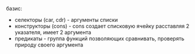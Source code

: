 базис:
* селекторы (car, cdr) - аргументы списки
* конструкторы (cons) - cons создает списковую ячейку расставляя 2 указателя, имеет 2 аргумента 
* предикаты - группа функций позволяющих сравнивать, проверять природу своего аргумента